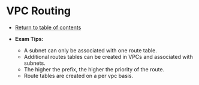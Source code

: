 # VPC Routing

* [Return to table of contents](../../../README.md)

* **Exam Tips:**
  * A subnet can only be associated with one route table.
  * Additional routes tables can be created in VPCs and associated with subnets.
  * The higher the prefix, the higher the priority of the route.
  * Route tables are created on a per vpc basis.
  